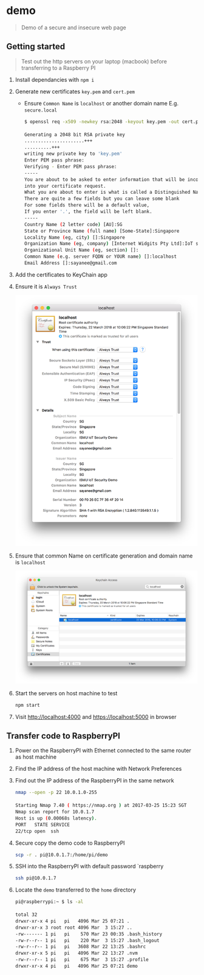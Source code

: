 # demo

> Demo of a secure and insecure web page

## Getting started

> Test out the http servers on your laptop (macbook) before transferring to a Raspberry PI

1. Install dependancies with `npm i`
1. Generate new certificates `key.pem` and `cert.pem`
    - Ensure `Common Name` is `localhost` or another domain name E.g. `secure.local`

        ```sh
        $ openssl req -x509 -newkey rsa:2048 -keyout key.pem -out cert.pem -days 365

        Generating a 2048 bit RSA private key
        ......................+++
        ..........+++
        writing new private key to 'key.pem'
        Enter PEM pass phrase:
        Verifying - Enter PEM pass phrase:
        -----
        You are about to be asked to enter information that will be incorporated
        into your certificate request.
        What you are about to enter is what is called a Distinguished Name or a DN.
        There are quite a few fields but you can leave some blank
        For some fields there will be a default value,
        If you enter '.', the field will be left blank.
        -----
        Country Name (2 letter code) [AU]:SG
        State or Province Name (full name) [Some-State]:Singapore
        Locality Name (eg, city) []:Singapore
        Organization Name (eg, company) [Internet Widgits Pty Ltd]:IoT security demo
        Organizational Unit Name (eg, section) []:
        Common Name (e.g. server FQDN or YOUR name) []:localhost
        Email Address []:sayanee@gmail.com
        ```
1. Add the certificates to KeyChain app
1. Ensure it is `Always Trust`

    ![](img/always-trust.png)
1. Ensure that common Name on certificate generation and domain name is `localhost`

    ![](img/certificate.png)
1. Start the servers on host machine to test

    ```sh
    npm start
    ```
1. Visit <http://localhost:4000> and <https://localhost:5000> in browser

## Transfer code to RaspberryPI

1. Power on the RaspberryPI with Ethernet connected to the same router as host machine
1. Find the IP address of the host machine with Network Preferences
1. Find out the IP address of the RaspberryPI in the same network

    ```sh
    nmap --open -p 22 10.0.1.0-255

    Starting Nmap 7.40 ( https://nmap.org ) at 2017-03-25 15:23 SGT
    Nmap scan report for 10.0.1.7
    Host is up (0.00068s latency).
    PORT   STATE SERVICE
    22/tcp open  ssh
    ```
1. Secure copy the demo code to RaspberryPI

    ```sh
    scp -r . pi@10.0.1.7:/home/pi/demo
    ```
1. SSH into the RaspberryPI with default password `raspberry

    ```sh
    ssh pi@10.0.1.7
    ```
1. Locate the `demo` transferred to the `home` directory

    ```sh
    pi@raspberrypi:~ $ ls -al

    total 32
    drwxr-xr-x 4 pi   pi   4096 Mar 25 07:21 .
    drwxr-xr-x 3 root root 4096 Mar  3 15:27 ..
    -rw------- 1 pi   pi    570 Mar 23 00:35 .bash_history
    -rw-r--r-- 1 pi   pi    220 Mar  3 15:27 .bash_logout
    -rw-r--r-- 1 pi   pi   3608 Mar 22 13:25 .bashrc
    drwxr-xr-x 5 pi   pi   4096 Mar 22 13:27 .nvm
    -rw-r--r-- 1 pi   pi    675 Mar  3 15:27 .profile
    drwxr-xr-x 4 pi   pi   4096 Mar 25 07:21 demo
    ```
